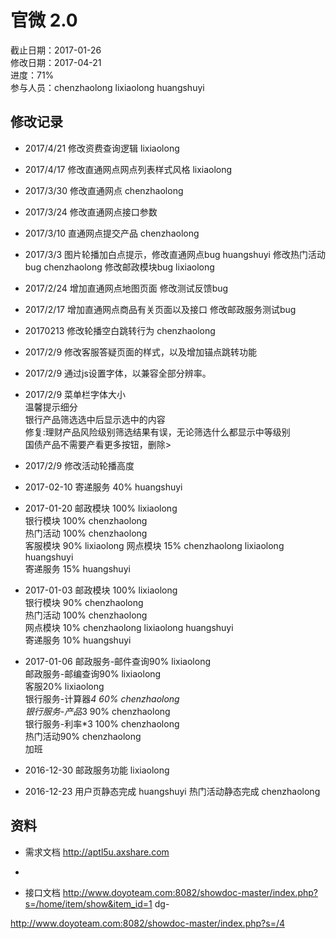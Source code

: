 # 官微 2.0
截止日期：2017-01-26  
修改日期：2017-04-21  
进度：71%  
参与人员：chenzhaolong lixiaolong huangshuyi  

## 修改记录 
- 2017/4/21
修改资费查询逻辑 lixiaolong

- 2017/4/17
修改直通网点网点列表样式风格 lixiaolong

- 2017/3/30
修改直通网点 chenzhaolong

- 2017/3/24
修改直通网点接口参数

- 2017/3/10
直通网点提交产品 chenzhaolong

- 2017/3/3
图片轮播加白点提示，修改直通网点bug huangshuyi
修改热门活动bug chenzhaolong
修改邮政模块bug lixiaolong

- 2017/2/24
增加直通网点地图页面
修改测试反馈bug

- 2017/2/17
增加直通网点商品有关页面以及接口
修改邮政服务测试bug

- 20170213
修改轮播空白跳转行为 chenzhaolong

- 2017/2/9
修改客服答疑页面的样式，以及增加锚点跳转功能

- 2017/2/9
通过js设置字体，以兼容全部分辨率。

- 2017/2/9
菜单栏字体大小  
温馨提示细分  
银行产品筛选选中后显示选中的内容  
修复:理财产品风险级别筛选结果有误，无论筛选什么都显示中等级别  
国债产品不需要产看更多按钮，删除>

- 2017/2/9
修改活动轮播高度  

- 2017-02-10
寄递服务 40%  huangshuyi  

- 2017-01-20
邮政模块 100% lixiaolong  
银行模块 100%  chenzhaolong  
热门活动 100% chenzhaolong  
客服模块 90%  lixiaolong
网点模块 15%  chenzhaolong lixiaolong huangshuyi  
寄递服务 15%  huangshuyi  

- 2017-01-03
邮政模块 100% lixiaolong  
银行模块 90%  chenzhaolong  
热门活动 100% chenzhaolong  
网点模块 10%  chenzhaolong lixiaolong huangshuyi  
寄递服务 10%  huangshuyi  

- 2017-01-06
邮政服务-邮件查询90% lixiaolong  
邮政服务-邮编查询90% lixiaolong  
客服20% lixiaolong  
银行服务-计算器*4 60% chenzhaolong  
银行服务-产品*3 90% chenzhaolong  
银行服务-利率*3 100% chenzhaolong  
热门活动90% chenzhaolong  
加班  


- 2016-12-30
邮政服务功能 lixiaolong

- 2016-12-23
用户页静态完成 huangshuyi
热门活动静态完成 chenzhaolong 



## 资料
- 需求文档
http://aptl5u.axshare.com 
-


- 接口文档
http://www.doyoteam.com:8082/showdoc-master/index.php?s=/home/item/show&item_id=1
dg-

http://www.doyoteam.com:8082/showdoc-master/index.php?s=/4  



